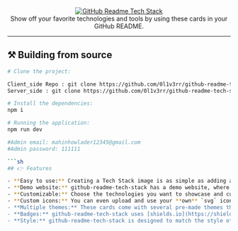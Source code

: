 <div align="center">
  <a href="https://github-readme-tech-stack.vercel.app">
   <img src="https://github-readme-tech-stack.vercel.app/api/cards?title=GitHub+Readme+Tech+Stack&align=center&titleAlign=center&fontSize=20&lineHeight=10&lineCount=2&theme=ayu&width=450&bg=%25230B0E14&titleColor=%231c9eff&line1=react%2Creact%2Cauto%3Btailwindcss%2Ctailwind%2Cauto%3Bprettier%2Cprettier%2Cauto%3B&lin" alt="GitHub Readme Tech Stack" />
  </a>
</div>

<div align="center">
  Show off your favorite technologies and tools by using these cards in your GitHub README.
</div>

<hr>

## ⚒️ Building from source

```sh
# Clone the project:

Client_side Repo : git clone https://github.com/0l1v3rr/github-readme-tech-stack.git
Server_side : git clone https://github.com/0l1v3rr/github-readme-tech-stack.git

# Install the dependencies:
npm i

# Running the application:
npm run dev

#Admin email: mahinhowlader12345@gmail.com
#Admin password: 111111

```sh
## 👉 Features

- **Easy to use:** Creating a Tech Stack image is as simple as adding a markdown tag to your `profile README`.
- **Demo website:** github-readme-tech-stack has a demo website, where you can build your own card with no effort.
- **Customizable:** Choose the technologies you want to showcase and customize the colors and icons to match your personal brand.
- **Custom icons:** You can even upload and use your **own** `svg` icons if they don't already exist.
- **Multiple themes:** These cards come with several pre-made themes that you can use. However, if none of the themes suits your style, you can easily create your **own**!
- **Badges:** github-readme-tech-stack uses [shields.io](https://shields.io/) badges and [simple-icons](https://simpleicons.org/) under the hood.
- **Style:** github-readme-tech-stack is designed to match the style of [github-readme-streak-stats](https://github.com/DenverCoder1/github-readme-streak-stats), [github-readme-stats](https://github.com/anuraghazra/github-readme-stats) and many other cool tools.


